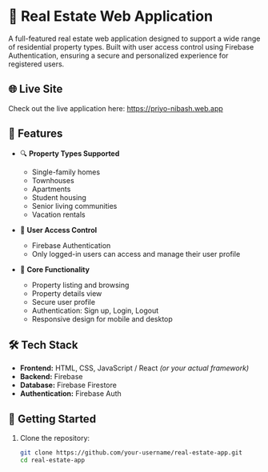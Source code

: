 # 🏡 Real Estate Web Application

A full-featured real estate web application designed to support a wide range of residential property types. Built with user access control using Firebase Authentication, ensuring a secure and personalized experience for registered users.


## 🌐 Live Site

Check out the live application here: https://priyo-nibash.web.app
## 📌 Features

- 🔍 **Property Types Supported**
  - Single-family homes
  - Townhouses
  - Apartments
  - Student housing
  - Senior living communities
  - Vacation rentals

- 🔐 **User Access Control**
  - Firebase Authentication
  - Only logged-in users can access and manage their user profile

- 🧭 **Core Functionality**
  - Property listing and browsing
  - Property details view
  - Secure user profile
  - Authentication: Sign up, Login, Logout
  - Responsive design for mobile and desktop

## 🛠️ Tech Stack

- **Frontend:** HTML, CSS, JavaScript / React *(or your actual framework)*
- **Backend:** Firebase
- **Database:** Firebase Firestore
- **Authentication:** Firebase Auth

## 🚀 Getting Started

1. Clone the repository:
   ```bash
   git clone https://github.com/your-username/real-estate-app.git
   cd real-estate-app

